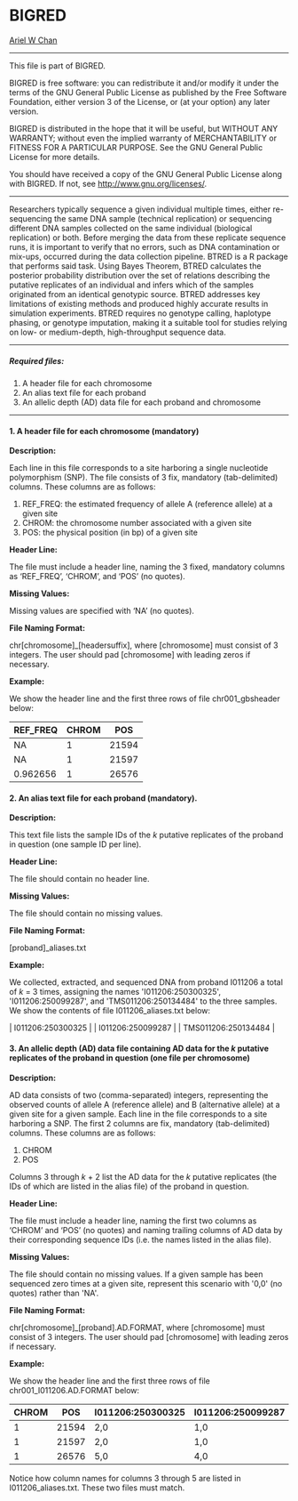 # BIGRED

[Ariel W Chan](https://plbrgen.cals.cornell.edu/people/ariel-chan)

---

This file is part of BIGRED.

BIGRED is free software: you can redistribute it and/or modify
it under the terms of the GNU General Public License as published by
the Free Software Foundation, either version 3 of the License, or
(at your option) any later version.

BIGRED is distributed in the hope that it will be useful,
but WITHOUT ANY WARRANTY; without even the implied warranty of
MERCHANTABILITY or FITNESS FOR A PARTICULAR PURPOSE.  See the
GNU General Public License for more details.

You should have received a copy of the GNU General Public License
along with BIGRED.  If not, see <http://www.gnu.org/licenses/>.

---

Researchers typically sequence a given individual multiple times, either re-sequencing the same DNA sample (technical replication) or sequencing different DNA samples collected on the same individual (biological replication) or both. Before merging the data from these replicate sequence runs, it is important to verify that no errors, such as DNA contamination or mix-ups, occurred during the data collection pipeline. BTRED is a R package that performs said task. Using Bayes Theorem, BTRED calculates the posterior probability distribution over the set of relations describing the putative replicates of an individual and infers which of the samples originated from an identical genotypic source. BTRED addresses key limitations of existing methods and produced highly accurate results in simulation experiments. BTRED requires no genotype calling, haplotype phasing, or genotype imputation, making it a suitable tool for studies relying on low- or medium-depth, high-throughput sequence data. 

---

##### Required files:
1. A header file for each chromosome
2. An alias text file for each proband
3. An allelic depth (AD) data file for each proband and chromosome

---
#### 1. A header file for each chromosome (mandatory)
  
**Description:**

Each line in this file corresponds to a site harboring a single nucleotide polymorphism (SNP). 
The file consists of 3 fix, mandatory (tab-delimited) columns. These columns are as follows:

1. REF_FREQ: the estimated frequency of allele A (reference allele) at a given site
2. CHROM: the chromosome number associated with a given site
3. POS: the physical position (in bp) of a given site

**Header Line:**

The file must include a header line, naming the 3 fixed, mandatory columns as ‘REF_FREQ’, ‘CHROM’, and ‘POS’ (no quotes). 

**Missing Values:**

Missing values are specified with ‘NA’ (no quotes). 

**File Naming Format:**

chr[chromosome]_[headersuffix], where [chromosome] must consist of 3 integers. The user should pad [chromosome] with leading zeros if necessary.

**Example:**

We show the header line and the first three rows of file chr001_gbsheader below:

| REF_FREQ   | CHROM     | POS    |
| ---------- | --------- | ------ |
| NA         | 1         | 21594  |
| NA         | 1         | 21597  |
| 0.962656   | 1         | 26576  |

#### 2. An alias text file for each proband (mandatory).
  
**Description:**

This text file lists the sample IDs of the _k_ putative replicates of the proband in question (one sample ID per line). 

**Header Line:**

The file should contain no header line.

**Missing Values:**

The file should contain no missing values. 

**File Naming Format:**

[proband]_aliases.txt

**Example:**

We collected, extracted, and sequenced DNA from proband I011206 a total of _k_ = 3 times, assigning the names 'I011206:250300325', 'I011206:250099287', and 'TMS011206:250134484' to the three samples. We show the contents of file I011206_aliases.txt below:

| I011206:250300325   |
| I011206:250099287   |
| TMS011206:250134484 |

#### 3. An allelic depth (AD) data file containing AD data for the _k_ putative replicates of the proband in question (one file per chromosome)

**Description:**

AD data consists of two (comma-separated) integers, representing the observed counts of allele A (reference allele) and B (alternative allele) at a given site for a given sample. Each line in the file corresponds to a site harboring a SNP. The first 2 columns are fix, mandatory (tab-delimited) columns. These columns are as follows:

1. CHROM
2. POS

Columns 3 through _k_ + 2 list the AD data for the _k_ putative replicates (the IDs of which are listed in the alias file) of the proband in question. 

**Header Line:**

The file must include a header line, naming the first two columns as ‘CHROM’ and ‘POS’ (no quotes) and naming trailing columns of AD data by their corresponding sequence IDs (i.e. the names listed in the alias file).

**Missing Values:**

The file should contain no missing values. If a given sample has been sequenced zero times at a given site, represent this scenario with '0,0' (no quotes) rather than 'NA'.

**File Naming Format:**

chr[chromosome]_[proband].AD.FORMAT, where [chromosome] must consist of 3 integers. The user should pad [chromosome] with leading zeros if necessary.

**Example:**

We show the header line and the first three rows of file chr001_I011206.AD.FORMAT below:

| CHROM | POS   | I011206:250300325 | I011206:250099287 | TMS011206:250134484 |
| ----- | ---   | ----------------- | ----------------- | ------------------- |
| 1	    | 21594	| 2,0	              | 1,0	              | 3,0                 |
| 1	    | 21597	| 2,0	              | 1,0	              | 3,0                 |
| 1	    | 26576	| 5,0	              | 4,0	              | 7,0                 |

Notice how column names for columns 3 through 5 are listed in I011206_aliases.txt. These two files must match.


